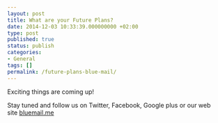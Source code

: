 ```yaml
---
layout: post
title: What are your Future Plans?
date: 2014-12-03 10:33:39.000000000 +02:00
type: post
published: true
status: publish
categories:
- General
tags: []
permalink: /future-plans-blue-mail/
---
```


Exciting things are coming up!

Stay tuned and follow us on Twitter, Facebook, Google plus or our web site [bluemail.me](https://bluemail.me/)